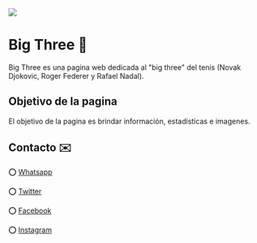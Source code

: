 ![](https://joacopaolo52.github.io/bigthree3/imagenes/logo.png)

# Big Three :tennis:

Big Three es una pagina web dedicada al "big three" del tenis (Novak Djokovic, Roger Federer y Rafael Nadal).

## Objetivo de la pagina

El objetivo de la pagina es brindar información, estadisticas e imagenes.

## Contacto :envelope:
:o: [Whatsapp]()

:o: [Twitter]()

:o: [Facebook]()

:o: [Instagram]()
